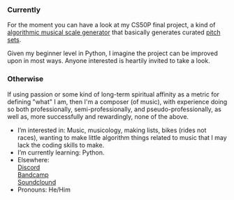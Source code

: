### Currently 
For the moment you can have a look at my CS50P final project, a kind of [algorithmic musical scale generator](https://github.com/dunchuntey/skeletons) that basically generates curated [pitch sets](https://en.wikipedia.org/wiki/Set_(music)).

Given my beginner level in Python, I imagine the project can be improved upon in most ways. Anyone interested is heartily invited to take a look.

### Otherwise
If using passion or some kind of long-term spiritual affinity as a metric for defining "what" I am, then I'm a composer (of music), with experience doing so both professionally, semi-professionally, and pseudo-professionally, as well as, more successfully and rewardingly, none of the above.

- I’m interested in: Music, musicology, making lists, bikes (rides not races), wanting to make little algorithm things related to music that I may lack the coding skills to make.
- I’m currently learning: Python.
- Elsewhere: <br> [Discord](https://discord.com/users/1024378540583571567)
               <br> [Bandcamp](https://louislaws.bandcamp.com/) <br> [Soundclound](https://soundcloud.com/louislaws)
- Pronouns: He/Him

<!---
dunchuntey/dunchuntey is a ✨ special ✨ repository because its `README.md` (this file) appears on your GitHub profile.
You can click the Preview link to take a look at your changes.
--->
